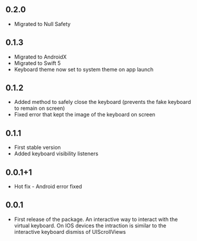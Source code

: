 ## 0.2.0
* Migrated to Null Safety

## 0.1.3

* Migrated to AndroidX
* Migrated to Swift 5
* Keyboard theme now set to system theme on app launch

## 0.1.2

* Added method to safely close the keyboard (prevents the fake keyboard to remain on screen)
* Fixed error that kept the image of the keyboard on screen

## 0.1.1

* First stable version
* Added keyboard visibility listeners

## 0.0.1+1

* Hot fix - Android error fixed

## 0.0.1

* First release of the package.
An interactive way to interact with the virtual keyboard.
On IOS devices the intraction is similar to the interactive keyboard dismiss of UIScrollViews

